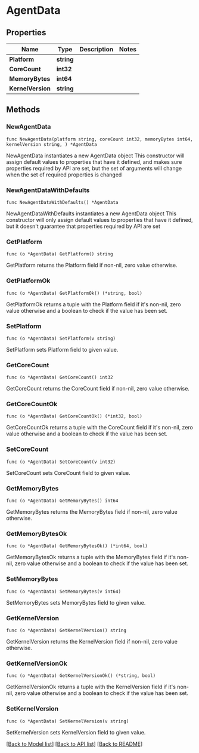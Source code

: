 # AgentData

## Properties

Name | Type | Description | Notes
------------ | ------------- | ------------- | -------------
**Platform** | **string** |  | 
**CoreCount** | **int32** |  | 
**MemoryBytes** | **int64** |  | 
**KernelVersion** | **string** |  | 

## Methods

### NewAgentData

`func NewAgentData(platform string, coreCount int32, memoryBytes int64, kernelVersion string, ) *AgentData`

NewAgentData instantiates a new AgentData object
This constructor will assign default values to properties that have it defined,
and makes sure properties required by API are set, but the set of arguments
will change when the set of required properties is changed

### NewAgentDataWithDefaults

`func NewAgentDataWithDefaults() *AgentData`

NewAgentDataWithDefaults instantiates a new AgentData object
This constructor will only assign default values to properties that have it defined,
but it doesn't guarantee that properties required by API are set

### GetPlatform

`func (o *AgentData) GetPlatform() string`

GetPlatform returns the Platform field if non-nil, zero value otherwise.

### GetPlatformOk

`func (o *AgentData) GetPlatformOk() (*string, bool)`

GetPlatformOk returns a tuple with the Platform field if it's non-nil, zero value otherwise
and a boolean to check if the value has been set.

### SetPlatform

`func (o *AgentData) SetPlatform(v string)`

SetPlatform sets Platform field to given value.


### GetCoreCount

`func (o *AgentData) GetCoreCount() int32`

GetCoreCount returns the CoreCount field if non-nil, zero value otherwise.

### GetCoreCountOk

`func (o *AgentData) GetCoreCountOk() (*int32, bool)`

GetCoreCountOk returns a tuple with the CoreCount field if it's non-nil, zero value otherwise
and a boolean to check if the value has been set.

### SetCoreCount

`func (o *AgentData) SetCoreCount(v int32)`

SetCoreCount sets CoreCount field to given value.


### GetMemoryBytes

`func (o *AgentData) GetMemoryBytes() int64`

GetMemoryBytes returns the MemoryBytes field if non-nil, zero value otherwise.

### GetMemoryBytesOk

`func (o *AgentData) GetMemoryBytesOk() (*int64, bool)`

GetMemoryBytesOk returns a tuple with the MemoryBytes field if it's non-nil, zero value otherwise
and a boolean to check if the value has been set.

### SetMemoryBytes

`func (o *AgentData) SetMemoryBytes(v int64)`

SetMemoryBytes sets MemoryBytes field to given value.


### GetKernelVersion

`func (o *AgentData) GetKernelVersion() string`

GetKernelVersion returns the KernelVersion field if non-nil, zero value otherwise.

### GetKernelVersionOk

`func (o *AgentData) GetKernelVersionOk() (*string, bool)`

GetKernelVersionOk returns a tuple with the KernelVersion field if it's non-nil, zero value otherwise
and a boolean to check if the value has been set.

### SetKernelVersion

`func (o *AgentData) SetKernelVersion(v string)`

SetKernelVersion sets KernelVersion field to given value.



[[Back to Model list]](../README.md#documentation-for-models) [[Back to API list]](../README.md#documentation-for-api-endpoints) [[Back to README]](../README.md)


